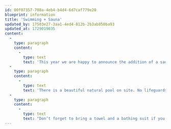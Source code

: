 ```yaml
---
id: 00f07357-708a-4eb4-b4d4-6d7caf779e20
blueprint: information
title: 'Swimming + Sauna'
updated_by: 17503e27-3aa1-4ed4-812b-2b3ab850ba93
updated_at: 1729019035
content:
  -
    type: paragraph
    content:
      -
        type: text
        text: 'This year we are happy to announce the addition of a sauna during the festival this year. Keep your sauna time to a max of 20 minutes. Please shower prior to going into the sauna and sit on a towel whenever possible.'
  -
    type: paragraph
    content:
      -
        type: text
        text: 'There is a beautiful natural pool on site. No lifeguards on duty so please look out for one another. Swimming after dark is not allowed.'
  -
    type: paragraph
    content:
      -
        type: text
        text: "Don’t forget to bring a towel and a bathing suit if you’d like to take a dip.\_"
---
```

